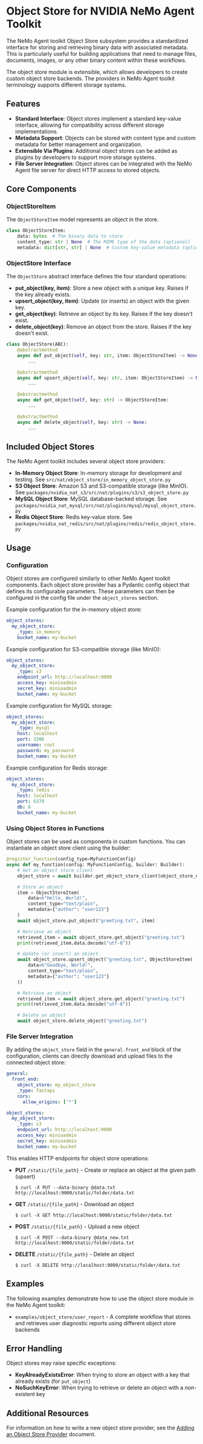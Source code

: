 <!--
SPDX-FileCopyrightText: Copyright (c) 2025, NVIDIA CORPORATION & AFFILIATES. All rights reserved.
SPDX-License-Identifier: Apache-2.0

Licensed under the Apache License, Version 2.0 (the "License");
you may not use this file except in compliance with the License.
You may obtain a copy of the License at

http://www.apache.org/licenses/LICENSE-2.0

Unless required by applicable law or agreed to in writing, software
distributed under the License is distributed on an "AS IS" BASIS,
WITHOUT WARRANTIES OR CONDITIONS OF ANY KIND, either express or implied.
See the License for the specific language governing permissions and
limitations under the License.
-->

# Object Store for NVIDIA NeMo Agent Toolkit

The NeMo Agent toolkit Object Store subsystem provides a standardized interface for storing and retrieving binary data with associated metadata. This is particularly useful for building applications that need to manage files, documents, images, or any other binary content within these workflows.

The object store module is extensible, which allows developers to create custom object store backends. The providers in NeMo Agent toolkit terminology supports different storage systems.

## Features
- **Standard Interface**: Object stores implement a standard key-value interface, allowing for compatibility across different storage implementations.
- **Metadata Support**: Objects can be stored with content type and custom metadata for better management and organization.
- **Extensible Via Plugins**: Additional object stores can be added as plugins by developers to support more storage systems.
- **File Server Integration**: Object stores can be integrated with the NeMo Agent file server for direct HTTP access to stored objects.

## Core Components

### ObjectStoreItem
The `ObjectStoreItem` model represents an object in the store.
```python
class ObjectStoreItem:
    data: bytes  # The binary data to store
    content_type: str | None  # The MIME type of the data (optional)
    metadata: dict[str, str] | None  # Custom key-value metadata (optional)
```

### ObjectStore Interface
The `ObjectStore` abstract interface defines the four standard operations:

- **put_object(key, item)**: Store a new object with a unique key. Raises if the key already exists.
- **upsert_object(key, item)**: Update (or inserts) an object with the given key.
- **get_object(key)**: Retrieve an object by its key. Raises if the key doesn't exist.
- **delete_object(key)**: Remove an object from the store. Raises if the key doesn't exist.

```python
class ObjectStore(ABC):
    @abstractmethod
    async def put_object(self, key: str, item: ObjectStoreItem) -> None:
        ...

    @abstractmethod
    async def upsert_object(self, key: str, item: ObjectStoreItem) -> None:
        ...

    @abstractmethod
    async def get_object(self, key: str) -> ObjectStoreItem:
        ...

    @abstractmethod
    async def delete_object(self, key: str) -> None:
        ...
```

## Included Object Stores
The NeMo Agent toolkit includes several object store providers:

- **In-Memory Object Store**: In-memory storage for development and testing. See `src/nat/object_store/in_memory_object_store.py`
- **S3 Object Store**: Amazon S3 and S3-compatible storage (like MinIO). See `packages/nvidia_nat_s3/src/nat/plugins/s3/s3_object_store.py`
- **MySQL Object Store**: MySQL database-backed storage. See `packages/nvidia_nat_mysql/src/nat/plugins/mysql/mysql_object_store.py`
- **Redis Object Store**: Redis key-value store. See `packages/nvidia_nat_redis/src/nat/plugins/redis/redis_object_store.py`

## Usage

### Configuration
Object stores are configured similarly to other NeMo Agent toolkit components. Each object store provider has a Pydantic config object that defines its configurable parameters. These parameters can then be configured in the config file under the `object_stores` section.

Example configuration for the in-memory object store:
```yaml
object_stores:
  my_object_store:
    _type: in_memory
    bucket_name: my-bucket
```

Example configuration for S3-compatible storage (like MinIO):
```yaml
object_stores:
  my_object_store:
    _type: s3
    endpoint_url: http://localhost:9000
    access_key: minioadmin
    secret_key: minioadmin
    bucket_name: my-bucket
```

Example configuration for MySQL storage:
```yaml
object_stores:
  my_object_store:
    _type: mysql
    host: localhost
    port: 3306
    username: root
    password: my_password
    bucket_name: my-bucket
```

Example configuration for Redis storage:
```yaml
object_stores:
  my_object_store:
    _type: redis
    host: localhost
    port: 6379
    db: 0
    bucket_name: my-bucket
```

### Using Object Stores in Functions
Object stores can be used as components in custom functions. You can instantiate an object store client using the builder:

```python
@register_function(config_type=MyFunctionConfig)
async def my_function(config: MyFunctionConfig, builder: Builder):
    # Get an object store client
    object_store = await builder.get_object_store_client(object_store_name=config.object_store)

    # Store an object
    item = ObjectStoreItem(
        data=b"Hello, World!",
        content_type="text/plain",
        metadata={"author": "user123"}
    )
    await object_store.put_object("greeting.txt", item)

    # Retrieve an object
    retrieved_item = await object_store.get_object("greeting.txt")
    print(retrieved_item.data.decode("utf-8"))

    # Update (or insert) an object
    await object_store.upsert_object("greeting.txt", ObjectStoreItem(
        data=b"Goodbye, World!",
        content_type="text/plain",
        metadata={"author": "user123"}
    ))

    # Retrieve an object
    retrieved_item = await object_store.get_object("greeting.txt")
    print(retrieved_item.data.decode("utf-8"))

    # Delete an object
    await object_store.delete_object("greeting.txt")
```

### File Server Integration
By adding the `object_store` field in the `general.front_end` block of the configuration, clients can directly download and upload files to the connected object store:

```yaml
general:
  front_end:
    object_store: my_object_store
    _type: fastapi
    cors:
      allow_origins: ['*']

object_stores:
  my_object_store:
    _type: s3
    endpoint_url: http://localhost:9000
    access_key: minioadmin
    secret_key: minioadmin
    bucket_name: my-bucket
```

This enables HTTP endpoints for object store operations:
- **PUT** `/static/{file_path}` - Create or replace an object at the given path (upsert)
  ```console
  $ curl -X PUT --data-binary @data.txt http://localhost:9000/static/folder/data.txt
  ```
- **GET** `/static/{file_path}` - Download an object
  ```console
  $ curl -X GET http://localhost:9000/static/folder/data.txt
  ```
- **POST** `/static/{file_path}` - Upload a new object
  ```console
  $ curl -X POST --data-binary @data_new.txt http://localhost:9000/static/folder/data.txt
  ```
- **DELETE** `/static/{file_path}` - Delete an object
  ```console
  $ curl -X DELETE http://localhost:9000/static/folder/data.txt
  ```

## Examples
The following examples demonstrate how to use the object store module in the NeMo Agent toolkit:
* `examples/object_store/user_report` - A complete workflow that stores and retrieves user diagnostic reports using different object store backends

## Error Handling
Object stores may raise specific exceptions:
- **KeyAlreadyExistsError**: When trying to store an object with a key that already exists (for `put_object`)
- **NoSuchKeyError**: When trying to retrieve or delete an object with a non-existent key

## Additional Resources
For information on how to write a new object store provider, see the [Adding an Object Store Provider](../extend/object-store.md) document.
